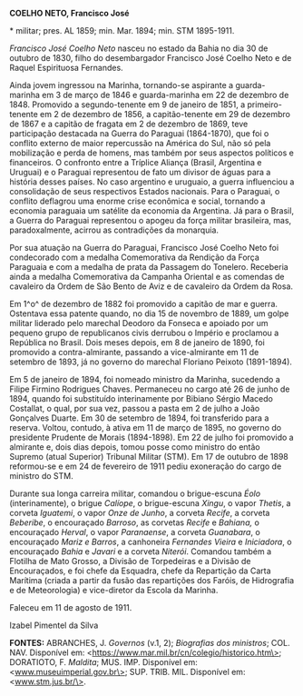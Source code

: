 **COELHO NETO, Francisco José**

\* militar; pres. AL 1859; min. Mar. 1894; min. STM 1895-1911.

*Francisco José Coelho Neto* nasceu no estado da Bahia no dia 30 de
outubro de 1830, filho do desembargador Francisco José Coelho Neto e de
Raquel Espirituosa Fernandes.

Ainda jovem ingressou na Marinha, tornando-se aspirante a guarda-marinha
em 3 de março de 1846 e guarda-marinha em 22 de dezembro de 1848.
Promovido a segundo-tenente em 9 de janeiro de 1851, a primeiro-tenente
em 2 de dezembro de 1856, a capitão-tenente em 29 de dezembro de 1867 e
a capitão de fragata em 2 de dezembro de 1869, teve participação
destacada na Guerra do Paraguai (1864-1870), que foi o conflito externo
de maior repercussão na América do Sul, não só pela mobilização e perda
de homens, mas também por seus aspectos políticos e financeiros. O
confronto entre a Tríplice Aliança (Brasil, Argentina e Uruguai) e o
Paraguai representou de fato um divisor de águas para a história desses
países. No caso argentino e uruguaio, a guerra influenciou a
consolidação de seus respectivos Estados nacionais. Para o Paraguai, o
conflito deflagrou uma enorme crise econômica e social, tornando a
economia paraguaia um satélite da economia da Argentina. Já para o
Brasil, a Guerra do Paraguai representou o apogeu da força militar
brasileira, mas, paradoxalmente, acirrou as contradições da monarquia.

Por sua atuação na Guerra do Paraguai, Francisco José Coelho Neto foi
condecorado com a medalha Comemorativa da Rendição da Força Paraguaia e
com a medalha de prata da Passagem do Tonelero. Receberia ainda a
medalha Comemorativa da Campanha Oriental e as comendas de cavaleiro da
Ordem de São Bento de Aviz e de cavaleiro da Ordem da Rosa.

Em 1^o^ de dezembro de 1882 foi promovido a capitão de mar e guerra.
Ostentava essa patente quando, no dia 15 de novembro de 1889, um golpe
militar liderado pelo marechal Deodoro da Fonseca e apoiado por um
pequeno grupo de republicanos civis derrubou o Império e proclamou a
República no Brasil. Dois meses depois, em 8 de janeiro de 1890, foi
promovido a contra-almirante, passando a vice-almirante em 11 de
setembro de 1893, já no governo do marechal Floriano Peixoto
(1891-1894).

Em 5 de janeiro de 1894, foi nomeado ministro da Marinha, sucedendo a
Filipe Firmino Rodrigues Chaves. Permaneceu no cargo até 26 de junho de
1894, quando foi substituído interinamente por Bibiano Sérgio Macedo
Costallat, o qual, por sua vez, passou a pasta em 2 de julho a João
Gonçalves Duarte. Em 30 de setembro de 1894, foi transferido para a
reserva. Voltou, contudo, à ativa em 11 de março de 1895, no governo do
presidente Prudente de Morais (1894-1898). Em 22 de julho foi promovido
a almirante e, dois dias depois, tomou posse como ministro do então
Supremo (atual Superior) Tribunal Militar (STM). Em 17 de outubro de
1898 reformou-se e em 24 de fevereiro de 1911 pediu exoneração do cargo
de ministro do STM.

Durante sua longa carreira militar, comandou o brigue-escuna *Éolo*
(interinamente), o brigue *Calíope*, o brigue-escuna *Xingu*, o vapor
*Thetis*, a corveta *Iguatemi*, o vapor *Onze de Junho*, a corveta
*Recife*, a corveta *Beberibe*, o encouraçado *Barroso*, as corvetas
*Recife* e *Bahiana,* o encouraçado *Herval*, o vapor *Paranaense*, a
corveta *Guanabara*, o encouraçado *Mariz e Barros*, a canhoneira
*Fernandes Vieira* e *Iniciadora*, o encouraçado *Bahia* e *Javari* e a
corveta *Niterói*. Comandou também a Flotilha de Mato Grosso, a Divisão
de Torpedeiras e a Divisão de Encouraçados, e foi chefe da Esquadra,
chefe da Repartição da Carta Marítima (criada a partir da fusão das
repartições dos Faróis, de Hidrografia e de Meteorologia) e vice-diretor
da Escola da Marinha.

Faleceu em 11 de agosto de 1911.

Izabel Pimentel da Silva

**FONTES:** ABRANCHES, J. *Governos* (v.1, 2); *Biografias dos
ministros*; COL. NAV. Disponível em:
\<https://www.mar.mil.br/cn/colegio/historico.htm\>; DORATIOTO, F.
*Maldita*; MUS. IMP. Disponível em: \<www.museuimperial.gov.br\>; SUP.
TRIB. MIL. Disponível em: \<www.stm.jus.br/\>.
